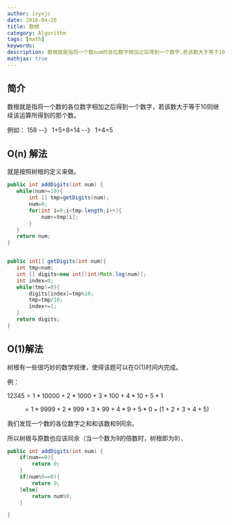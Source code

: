 ```yaml
---
author: ivyxjc
date: 2016-04-26
title: 数根
category: Algorithm
tags: [math]
keywords:
description: 数根就是指将一个数num的各位数字相加之后得到一个数字,若该数大于等于10则继续该运算直到得到一个小于10的数, 这个数被称为num的树根.
mathjax: true
---
```


## 简介

数根就是指将一个数的各位数字相加之后得到一个数字，若该数大于等于10则继续该运算所得到的那个数。

例如：
158 --》 1+5+8=14 --》 1+4=5


## O(n) 解法

就是按照树根的定义来做。

```java
public int addDigits(int num) {
   while(num>=10){
       int [] tmp=getDigits(num);
       num=0;
       for(int i=0;i<tmp.length;i++){
           num+=tmp[i];
       }
   }
   return num;
}


public int[] getDigits(int num){
   int tmp=num;
   int [] digits=new int[(int)Math.log(num)];
   int index=0;
   while(tmp!=0){
       digits[index]=tmp%10;
       tmp=tmp/10;
       index+=1;
   }
   return digits;
}
```

## O(1)解法

树根有一些很巧妙的数学规律，使得该题可以在O(1)时间内完成。

例：

$12345=1*10000+2*1000+3*100+4*10+5*1$

$$=1*9999+2*999+3*99+4*9+5*0+(1+2+3+4+5)$$

我们发现一个数的各位数字之和和该数和9同余。

所以树根与原数也应该同余（当一个数为9的倍数时，树根即为9）、

```java
public int addDigits(int num) {
    if(num==0){
        return 0;
    }
    if(num%9==0){
        return 9;
    }else{
        return num%9;
    }

}
```
